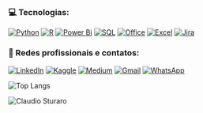 ### 💻 Tecnologias:
[![Python](https://img.shields.io/badge/Python-14354C?style=for-the-badge&logo=python&logoColor=white)]() 
[![R](https://img.shields.io/badge/R-276DC3?style=for-the-badge&logo=r&logoColor=white)]() 
[![Power Bi](https://img.shields.io/badge/PowerBI-F2C811?style=for-the-badge&logo=Power%20BI&logoColor=white)]() 
[![SQL](https://img.shields.io/badge/Microsoft_SQL_Server-CC2927?style=for-the-badge&logo=microsoft-sql-server&logoColor=white)]() 
[![Office](https://img.shields.io/badge/Microsoft_Office-D83B01?style=for-the-badge&logo=microsoft-office&logoColor=white)]() 
[![Excel](https://img.shields.io/badge/Microsoft_Excel-217346?style=for-the-badge&logo=microsoft-excel&logoColor=white)]()
[![Jira](https://img.shields.io/badge/Jira-0052CC?style=for-the-badge&logo=Jira&logoColor=white)]() 

### 📱 Redes profissionais e contatos:
[![LinkedIn](https://img.shields.io/badge/LinkedIn-0077B5?style=for-the-badge&logo=linkedin&logoColor=white)](https://www.linkedin.com/in/claudiosturaro/) 
[![Kaggle](https://img.shields.io/badge/Kaggle-20BEFF?style=for-the-badge&logo=Kaggle&logoColor=white)](https://www.kaggle.com/sturarods) [![Medium](https://img.shields.io/badge/Medium-12100E?style=for-the-badge&logo=medium&logoColor=white)](https://medium.com/@sturaro.ds) 
[![Gmail](https://img.shields.io/badge/Gmail-D14836?style=for-the-badge&logo=gmail&logoColor=white)](https://www.google.com/intl/pt-BR/gmail/about/)
[![WhatsApp](https://img.shields.io/badge/WhatsApp-25D366?style=for-the-badge&logo=whatsapp&logoColor=white)](https://web.whatsapp.com/)

![Top Langs](https://github-readme-stats.vercel.app/api/top-langs/?username=sturaro-ds&layout=compact)

![Claudio Sturaro](https://github-readme-stats.vercel.app/api?username=sturaro-ds&show_icons=true&theme=gradiente)
